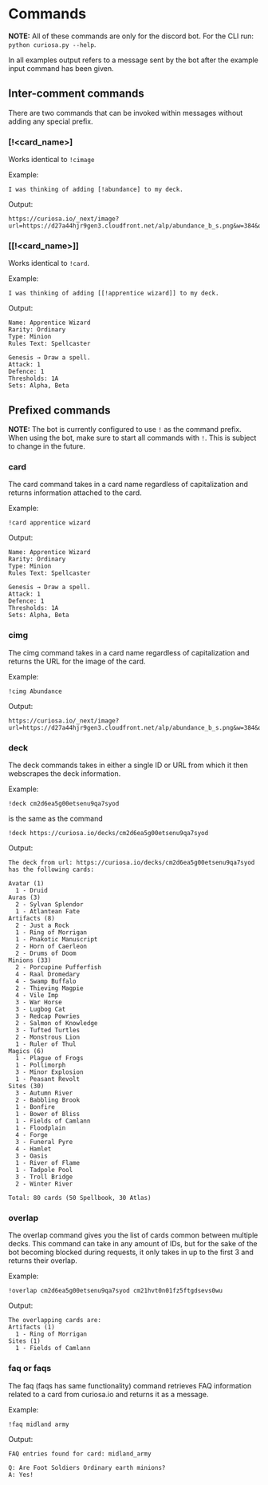 # Commands

**NOTE:** All of these commands are only for the discord bot. For the CLI run: `python curiosa.py --help`.

In all examples output refers to a message sent by the bot after the example input command has been given.

## Inter-comment commands

There are two commands that can be invoked within messages without adding any special prefix.

### [!<card_name>]

Works identical to `!cimage`

Example:

```
I was thinking of adding [!abundance] to my deck.
```

Output:

```
https://curiosa.io/_next/image?url=https://d27a44hjr9gen3.cloudfront.net/alp/abundance_b_s.png&w=384&q=75
```

### [[!<card_name>]]

Works identical to `!card`.

Example:

```
I was thinking of adding [[!apprentice wizard]] to my deck.
```

Output:

```
Name: Apprentice Wizard
Rarity: Ordinary
Type: Minion
Rules Text: Spellcaster

Genesis → Draw a spell.
Attack: 1
Defence: 1
Thresholds: 1A 
Sets: Alpha, Beta
```

## Prefixed commands

**NOTE:** The bot is currently configured to use `!` as the command prefix. When using the bot, make sure to start all commands with `!`. This is subject to change in the future.

### card

The card command takes in a card name regardless of capitalization and returns information attached to the card.

Example:

```
!card apprentice wizard
```

Output:

```
Name: Apprentice Wizard
Rarity: Ordinary
Type: Minion
Rules Text: Spellcaster

Genesis → Draw a spell.
Attack: 1
Defence: 1
Thresholds: 1A 
Sets: Alpha, Beta
```

### cimg

The cimg command takes in a card name regardless of capitalization and returns the URL for the image of the card.

Example:

```
!cimg Abundance
```

Output:

```
https://curiosa.io/_next/image?url=https://d27a44hjr9gen3.cloudfront.net/alp/abundance_b_s.png&w=384&q=75
```

### deck

The deck commands takes in either a single ID or URL from which it then webscrapes the deck information.

Example:

```
!deck cm2d6ea5g00etsenu9qa7syod
```

is the same as the command

```
!deck https://curiosa.io/decks/cm2d6ea5g00etsenu9qa7syod
```

Output:

```
The deck from url: https://curiosa.io/decks/cm2d6ea5g00etsenu9qa7syod has the following cards:

Avatar (1)
  1 - Druid
Auras (3)
  2 - Sylvan Splendor
  1 - Atlantean Fate
Artifacts (8)
  2 - Just a Rock
  1 - Ring of Morrigan
  1 - Pnakotic Manuscript
  2 - Horn of Caerleon
  2 - Drums of Doom
Minions (33)
  2 - Porcupine Pufferfish
  4 - Raal Dromedary
  4 - Swamp Buffalo
  2 - Thieving Magpie
  4 - Vile Imp
  3 - War Horse
  3 - Lugbog Cat
  3 - Redcap Powries
  2 - Salmon of Knowledge
  3 - Tufted Turtles
  2 - Monstrous Lion
  1 - Ruler of Thul
Magics (6)
  1 - Plague of Frogs
  1 - Pollimorph
  3 - Minor Explosion
  1 - Peasant Revolt
Sites (30)
  3 - Autumn River
  2 - Babbling Brook
  1 - Bonfire
  1 - Bower of Bliss
  1 - Fields of Camlann
  1 - Floodplain
  4 - Forge
  3 - Funeral Pyre
  4 - Hamlet
  3 - Oasis
  1 - River of Flame
  1 - Tadpole Pool
  3 - Troll Bridge
  2 - Winter River

Total: 80 cards (50 Spellbook, 30 Atlas)
```

### overlap

The overlap command gives you the list of cards common between multiple decks. This command can take in any amount of IDs, but for the sake of the bot becoming blocked during requests, it only takes in up to the first 3 and returns their overlap.

Example:

```
!overlap cm2d6ea5g00etsenu9qa7syod cm21hvt0n01fz5ftgdsevs0wu
```

Output:

```
The overlapping cards are:
Artifacts (1)
  1 - Ring of Morrigan
Sites (1)
  1 - Fields of Camlann
```

### faq or faqs

The faq (faqs has same functionality) command retrieves FAQ information related to a card from curiosa.io and returns it as a message.

Example:

```
!faq midland army
```

Output:

```
FAQ entries found for card: midland_army

Q: Are Foot Soldiers Ordinary earth minions?
A: Yes!
```